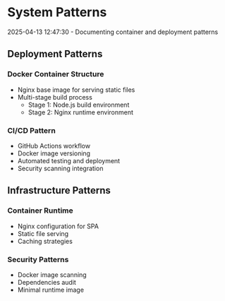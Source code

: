 # System Patterns

2025-04-13 12:47:30 - Documenting container and deployment patterns

## Deployment Patterns

### Docker Container Structure
- Nginx base image for serving static files
- Multi-stage build process
  * Stage 1: Node.js build environment
  * Stage 2: Nginx runtime environment

### CI/CD Pattern
- GitHub Actions workflow
- Docker image versioning
- Automated testing and deployment
- Security scanning integration

## Infrastructure Patterns

### Container Runtime
- Nginx configuration for SPA
- Static file serving
- Caching strategies

### Security Patterns
- Docker image scanning
- Dependencies audit
- Minimal runtime image